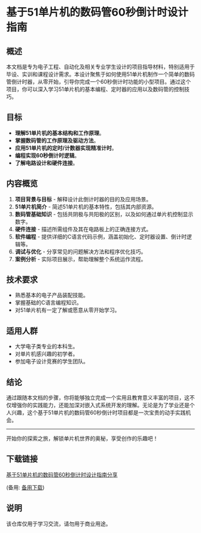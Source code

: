 # 基于51单片机的数码管60秒倒计时设计指南

## 概述

本文档是专为电子工程、自动化及相关专业学生设计的项目指导材料，特别适用于毕设、实训和课程设计需求。本设计聚焦于如何使用51单片机制作一个简单的数码管倒计时器，从零开始，引导你完成一个60秒倒计时功能的小型项目。通过这个项目，你可以深入学习51单片机的基本编程、定时器的应用以及数码管的控制技巧。

## 目标

- **理解51单片机的基本结构和工作原理**。
- **掌握数码管的工作原理及驱动方法**。
- **应用51单片机的定时/计数器实现精准计时**。
- **编程实现60秒倒计时逻辑**。
- **了解电路设计和硬件连接**。

## 内容概览

1. **项目背景与目标** - 解释设计此倒计时器的目的及应用场景。
2. **51单片机简介** - 简述51单片机的基本特性，包括其内部资源。
3. **数码管基础知识** - 包括共阴极与共阳极的区别，以及如何通过单片机控制显示数字。
4. **硬件连接** - 描述所需组件及其在电路板上的正确连接方式。
5. **软件编程** - 提供详细的C语言代码示例，涵盖初始化、定时器设置、倒计时逻辑等。
6. **调试与优化** - 分享常见的问题解决方法和程序优化技巧。
7. **案例分析** - 实际项目展示，帮助理解整个系统运作流程。

## 技术要求

- 熟悉基本的电子产品装配技能。
- 掌握基础的C语言编程知识。
- 对51单片机有一定了解或愿意从零开始学习。

## 适用人群

- 大学电子类专业的本科生。
- 对单片机感兴趣的初学者。
- 参加电子设计竞赛的学生团队。

## 结论

通过跟随本文档的步骤，你将能够独立完成一个实用且教育意义丰富的项目，这不仅增强你的实践能力，还能加深对嵌入式系统开发的理解。无论是为了学业还是个人兴趣，这个基于51单片机的数码管60秒倒计时项目都是一次宝贵的动手实践机会。

---

开始你的探索之旅，解锁单片机世界的奥秘，享受创作的乐趣吧！

## 下载链接
[基于51单片机的数码管60秒倒计时设计指南分享](https://pan.quark.cn/s/0ec80d664ff0) 

(备用: [备用下载](https://pan.baidu.com/s/1MVY9qrL02s_Qcdk-oXHm1w?pwd=1234))

## 说明

该仓库仅用于学习交流，请勿用于商业用途。
